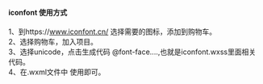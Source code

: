 #### iconfont 使用方式

1、到https://www.iconfont.cn/ 选择需要的图标，添加到购物车。   
2、选择购物车，加入项目。   
3、选择unicode，点击生成代码 @font-face....,也就是iconfont.wxss里面相关代码。   
4、在.wxml文件中 <icon class="iconfont icon-product" ></icon>使用即可。   